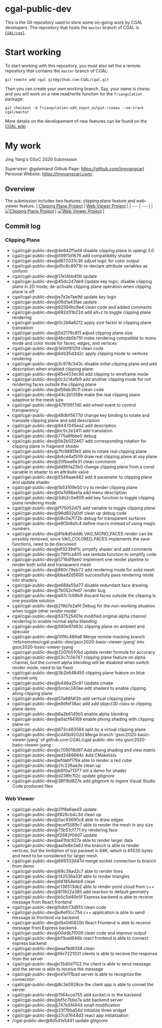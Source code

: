 # cgal-public-dev
This is the Git repository used to store some on-going work by CGAL developers. The repository that hosts the `master` branch of CGAL is [`CGAL/cgal`](http://github.com/CGAL/cgal).

# Start working
To start working with this repository, you must also set the a remote repository that contains the `master` branch of CGAL:

    git remote add cgal git@github.com:CGAL/cgal.git

Then you can create your own working branch. Say, your name is *rineau* and you will work on a new read/write function for the `Triangulation` package:

    git checkout -b Triangulation-add_input_output-rineau --no-track cgal/master
    
More details on the developement of new features can be found on the [CGAL wiki](https://github.com/CGAL/cgal/wiki/Developing-Features-with-Git).

# My work
Jing Yang's GSoC 2020 Submission

Supervisor: @gdamiand 
Github Page: https://github.com/jingyangcarl
Personal Website: https://jingyangcarl.com/

## Overview
The submission includes two features: clipping plane feature and web-viewer feature.
| [Clipping Plane Project](https://github.com/CGAL/cgal-public-dev/tree/gsoc2020-basic-viewer-jyang) | [Web Viewer Project](https://github.com/CGAL/cgal-public-dev/tree/gsoc2020-web-viewer-jyang) |
| --- | --- |
| [![Clipping Plane Project](https://img.youtube.com/vi/VBLP3gglM4k/0.jpg)](https://www.youtube.com/watch?v=VBLP3gglM4k) | [![Web Viewer Project](https://img.youtube.com/vi/Yis21x23YLU/0.jpg)](https://www.youtube.com/watch?v=Yis21x23YLU) |

## Commit log
### Clipping Plane
* cgal/cgal-public-dev@4e642f1ad4 disable clipping plane in opengl 3.0
* cgal/cgal-public-dev@59911d1676 add compatibility shader
* cgal/cgal-public-dev@d672031c36 adjust logic for color output
* cgal/cgal-public-dev@d5c6c8971b re-declare attribute variables as uniform
* cgal/cgal-public-dev@17e14bb40b update
* cgal/cgal-public-dev@45dc247de9 Update key logic; disable clipping plane in 2D mode; de-activate clipping plane operation when clipping plane is off
* cgal/cgal-public-dev@e7a3e7ae9d update key logic
* cgal/cgal-public-dev@06d1a43fae update
* cgal/cgal-public-dev@92594bc8e4 clean code and added comments
* cgal/cgal-public-dev@682d31b22d add alt+c to toggle clipping plane rendering
* cgal/cgal-public-dev@0c2b6a8212 apply size factor to clipping plane translation
* cgal/cgal-public-dev@5d2178c811 adjust clipping plane size
* cgal/cgal-public-dev@4bcdb0b75f make rendering compatible to mono mode and color mode for faces, edges, and vertices
* cgal/cgal-public-dev@1e00f812fd clean code
* cgal/cgal-public-dev@84b35d3d2c apply clipping mode to vertices rendering
* cgal/cgal-public-dev@3c978c543c disable initial clipping plane and add description when enabled clipping plane
* cgal/cgal-public-dev@85e433ec9d add clipping to wireframe mode
* cgal/cgal-public-dev@0c2c14afb9 add another clipping mode for not rendering faces outside the clipping plane
* cgal/cgal-public-dev@d59ab3fc11 clean code
* cgal/cgal-public-dev@44c2b1358e make the real clipping plane adaptive to the mesh size
* cgal/cgal-public-dev@479155f7d0 add wheel event to control transparency
* cgal/cgal-public-dev@48dbf5677d change key binding to rotate and translate clipping plane and add description
* cgal/cgal-public-dev@8447045ea2 add description
* cgal/cgal-public-dev@bc5c2e2411 add translation
* cgal/cgal-public-dev@775a8fbbe0 debug
* cgal/cgal-public-dev@5b2b022467 add corresponding rotation for clipping plane in fragment shader
* cgal/cgal-public-dev@7fc9885fe0 able to rotate real clipping plane
* cgal/cgal-public-dev@b4ce4af509 draw real clipping plane at xoy plane
* cgal/cgal-public-dev@20fbee6e31 clean comments
* cgal/cgal-public-dev@dd9b1a23b0 change clipping plane from a const variable in shader to an attribute value
* cgal/cgal-public-dev@5549aae482 add d parameter to clipping plane and update shader
* cgal/cgal-public-dev@1b53109e50 try to render clipping plane
* cgal/cgal-public-dev@0a7d98ae1a add menu description
* cgal/cgal-public-dev@3db2c0e809 add key function to toggle clipping plane rendering mode
* cgal/cgal-public-dev@f175052d75 add variable to toggle clipping plane
* cgal/cgal-public-dev@96d602a0df clean up debug code
* cgal/cgal-public-dev@06c0a7f72b debug for transparent surfaces
* cgal/cgal-public-dev@e8f2b9a1c4 define macro instead of using magic numbers
* cgal/cgal-public-dev@81e8d5dddb VAO_MONO_FACES render can be possibly removed, since VAO_COLORED_FACES implements the save functions, need to be discussed
* cgal/cgal-public-dev@df3239df1c simplify shader and add comments
* cgal/cgal-public-dev@c79f1ca405 use lambda function to simplify code
* cgal/cgal-public-dev@5716df9ae0 implement one render pipeline to render both solid and transparent mesh
* cgal/cgal-public-dev@860c79eb72 add rendering mode for solid mesh
* cgal/cgal-public-dev@bbad2d5605 successfully pass rendering mode into shaders
* cgal/cgal-public-dev@e688a55d77 disable redundant face drawing
* cgal/cgal-public-dev@7b052cfed7 render bug
* cgal/cgal-public-dev@a97c7c69b9 discard faces outside the clipping is one possible solution
* cgal/cgal-public-dev@219d7e2af4 Debug for the non-working situation when toggle other render model
* cgal/cgal-public-dev@537525401e modified original alpha channel rendering to enable normal alpha blending
* cgal/cgal-public-dev@560e97d63c clipping plane on ambient  and specular
* cgal/cgal-public-dev@10f6c466a8 Merge remote-tracking branch 'refs/remotes/cgal-public-dev/gsoc2020-basic-viewer-jyang' into gsoc2020-basic-viewer-jyang
* cgal/cgal-public-dev@2207b5105d update render formula for accuracy
* cgal/cgal-public-dev@53c7c5b747 clipping plane feature on alpha channel, but the current alpha blending will be disabled when switch render mode, need to be fixed
* cgal/cgal-public-dev@3b2b648450 clipping plane feature on blue channel only
* cgal/cgal-public-dev@b446a25c61 Update cmake
* cgal/cgal-public-dev@5ccec340ee edit shaders to enable clipping along clipping plane
* cgal/cgal-public-dev@57a68fdf2b add vertical clipping plane
* cgal/cgal-public-dev@e9dfef38ac add add object3D class to clipping plane demo
* cgal/cgal-public-dev@6a2b6145b5 enable alpha blending
* cgal/cgal-public-dev@a0acf94169 enable phong shading with clipping plane on
* cgal/cgal-public-dev@872c483584 split by a virtual clipping plane
* cgal/cgal-public-dev@cd45b9202d Merge branch 'gsoc2020-basic-viewer-jyang' of github.com:CGAL/cgal-public-dev into gsoc2020-basic-viewer-jyang
* cgal/cgal-public-dev@c709018d97 Add phong shading and view matrix
* cgal/cgal-public-dev@ed2489684c Add CMakelists
* cgal/cgal-public-dev@efdabf179a able to render a red cube
* cgal/cgal-public-dev@21c226aa3e clean up
* cgal/cgal-public-dev@b6f0a71377 init a demo for shader
* cgal/cgal-public-dev@d238fc112c update gitignore
* cgal/cgal-public-dev@38f16d827e add gitignore to ingore Visual Studio Code produced files

### Web Viewer

* cgal/cgal-public-dev@31f8a6aed3 update
* cgal/cgal-public-dev@f828cb4c3d clean up
* cgal/cgal-public-dev@0ac93690c8 able to draw edges
* cgal/cgal-public-dev@ecef5589c7 able to render the mesh in any size
* cgal/cgal-public-dev@73b51cf771 try rendering face
* cgal/cgal-public-dev@f2682f04d7 update
* cgal/cgal-public-dev@a41fdc927a able to render larger data
* cgal/cgal-public-dev@aa0e8e3a63 the branch is able to render vertices, but the limitation of tcp packeet is 64K, which is 65535 bytes and need to be considered for larger mesh
* cgal/cgal-public-dev@669333d47d merge socket connection to branch from demo
* cgal/cgal-public-dev@68c38ad2c7 able to render lines
* cgal/cgal-public-dev@142536a33f able to render triangles
* cgal/cgal-public-dev@661854ebb9 clean
* cgal/cgal-public-dev@c136513db2 able to render point cloud from c++
* cgal/cgal-public-dev@811922a385 add reaction to default geometry
* cgal/cgal-public-dev@b5c5d40e5f Express backend is able to receive message from React frontend
* cgal/cgal-public-dev@5dbb73d913 clean code
* cgal/cgal-public-dev@e8ef0cc75d c++ application is able to send message to frontend via backend
* cgal/cgal-public-dev@d5a0d0820b React Frontend is able to receive message from Express backend
* cgal/cgal-public-dev@00ddb7f009 clean code and improve output
* cgal/cgal-public-dev@b11bad646b react frontend is able to connect express backend
* cgal/cgal-public-dev@eaa19d9358 clean
* cgal/cgal-public-dev@f4e7221031 clients is able to recieve the response from the server
* cgal/cgal-public-dev@c15d0d7122 the client is able to send message and the server is able to receive the message
* cgal/cgal-public-dev@ce1e111bad server is able to recognize the connection
* cgal/cgal-public-dev@8c3e5928ce the client app is able to connet the server.
* cgal/cgal-public-dev@1564cce755 add socket.io to the backend
* cgal/cgal-public-dev@bf5c7bbe7a add backend server
* cgal/cgal-public-dev@747b5f4944 small modification
* cgal/cgal-public-dev@23f76ba54d Initialize three widget
* cgal/cgal-public-dev@27cd7644d3 react app initialization
* /cgal-public-dev@6d541e5441 update gitignore
